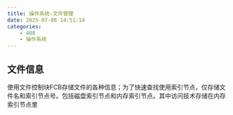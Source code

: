 ```yaml
---
title: 操作系统-文件管理
date: 2025-07-06 14:51:14
categories:
    - 408
    - 操作系统
---
```


## 文件信息
使用文件控制块FCB存储文件的各种信息；为了快速查找使用索引节点，仅存储文件名和索引节点号。包括磁盘索引节点和内存索引节点。其中访问技术存储在内存索引节点里

